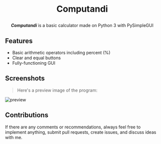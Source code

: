 # <p align='center'>Computandi</p>

<p align='center'><b><i>Computandi</i></b> is a basic calculator made on Python 3 with PySimpleGUI</p>

## Features
- Basic arithmetic operators including percent (%)
- Clear and equal buttons
- Fully-functioning GUI

## Screenshots
> Here's a preview image of the program:

![preview](https://github.com/29yabuki/PySimpleGui-Calculator/blob/main/images/computandi.png)

## Contributions
If there are any comments or recommendations, always feel free to implement anything, submit pull requests, create issues, and discuss ideas with me.